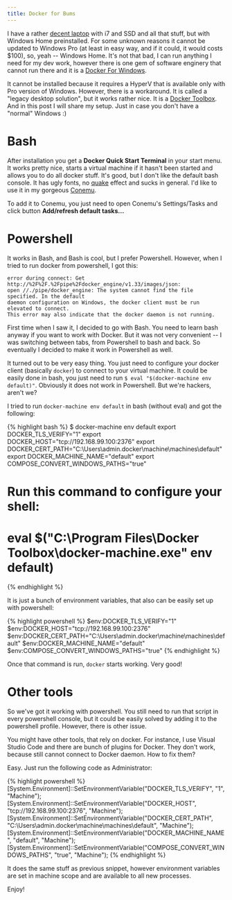 ```yaml
---
title: Docker for Bums 
---
```


I have a rather [decent laptop](https://www.notebookcheck.net/Razer-Blade-14-Early-2015-Notebook-Review.138997.0.html) with 
i7 and SSD and all that stuff, but with Windows Home preinstalled. For some unknown reasons it cannot be updated to
Windows Pro (at least in easy way, and if it could, it would costs $100), so, yeah -- Windows Home. It's not that bad, 
I can run anything I need for my dev work, however there is one gem of software enginery that cannot run there and it is
a [Docker For Windows](https://www.docker.com/products/docker-desktop). 

It cannot be installed because it requires a HyperV that is available only with Pro version of Windows. However, there is a 
workaround. It is called a "legacy desktop solution", but it works rather nice. It is a [Docker Toolbox](https://docs.docker.com/toolbox/).
And in this post I will share my setup. Just in case you don't have a "normal" Windows :)

Bash
==

After installation you get a **Docker Quick Start Terminal** in your start menu. It works 
pretty nice, starts a virtual machine if it hasn't been started and allows you to do all docker stuff.
It's good, but I don't like the default bash console. It has ugly fonts, no [quake](https://conemu.github.io/en/SettingsQuake.html) 
effect and sucks in general. I'd like to use it in my gorgeous [Conemu](https://conemu.github.io/). 

To add it to Conemu, you just need to open Conemu's Settings/Tasks and click button **Add/refresh default tasks...**

Powershell
==

It works in Bash, and Bash is cool, but I prefer Powershell. However, when I tried to run docker from powershell, I got this:

```
error during connect: Get http://%2F%2F.%2Fpipe%2Fdocker_engine/v1.33/images/json:
open //./pipe/docker_engine: The system cannot find the file specified. In the default 
daemon configuration on Windows, the docker client must be run elevated to connect. 
This error may also indicate that the docker daemon is not running.
```

First time when I saw it, I decided to go with Bash. You need to learn bash anyway if you want to work with Docker.
But it was not very convenient -- I was switching between tabs, from Powershell to bash and back. So eventually I
decided to make it work in Powershell as well.

It turned out to be very easy thing. You just need to configure your docker client (basically `docker`) to connect to
your virtual machine. It could be easily done in bash, you just need to run `$ eval "$(docker-machine env default)"`.
Obviously it does not work in Powershell. But we're hackers, aren't we?

I tried to run `docker-machine env default` in bash (without eval) and got the following:

{% highlight bash %}
$ docker-machine env default
export DOCKER_TLS_VERIFY="1"
export DOCKER_HOST="tcp://192.168.99.100:2376"
export DOCKER_CERT_PATH="C:\Users\admin\.docker\machine\machines\default"
export DOCKER_MACHINE_NAME="default"
export COMPOSE_CONVERT_WINDOWS_PATHS="true"
# Run this command to configure your shell:
# eval $("C:\Program Files\Docker Toolbox\docker-machine.exe" env default)

{% endhighlight %} 

It is just a bunch of environment variables, that also can be easily set up with powershell:

{% highlight powershell %}
$env:DOCKER_TLS_VERIFY="1"
$env:DOCKER_HOST="tcp://192.168.99.100:2376"
$env:DOCKER_CERT_PATH="C:\Users\admin\.docker\machine\machines\default"
$env:DOCKER_MACHINE_NAME="default"
$env:COMPOSE_CONVERT_WINDOWS_PATHS="true"
{% endhighlight %} 

Once that command is run, `docker` starts working. Very good!

Other tools
==

So we've got it working with powershell. You still need to run that script in every powershell console, but it could 
be easily solved by adding it to the powershell profile. However, there is other issue.

You might have other tools, that rely on docker. For instance, I use Visual Studio Code and there are bunch of plugins
for Docker. They don't work, because still cannot connect to Docker daemon. How to fix them?

Easy. Just run the following code as Administrator:

{% highlight powershell %}
[System.Environment]::SetEnvironmentVariable("DOCKER_TLS_VERIFY", "1", "Machine");
[System.Environment]::SetEnvironmentVariable("DOCKER_HOST", "tcp://192.168.99.100:2376", "Machine");
[System.Environment]::SetEnvironmentVariable("DOCKER_CERT_PATH", "C:\Users\admin\.docker\machine\machines\default", "Machine");
[System.Environment]::SetEnvironmentVariable("DOCKER_MACHINE_NAME", "default", "Machine");
[System.Environment]::SetEnvironmentVariable("COMPOSE_CONVERT_WINDOWS_PATHS", "true", "Machine");
{% endhighlight %} 

It does the same stuff as previous snippet, however environment variables are set in machine scope and are available 
to all new processes. 

Enjoy!